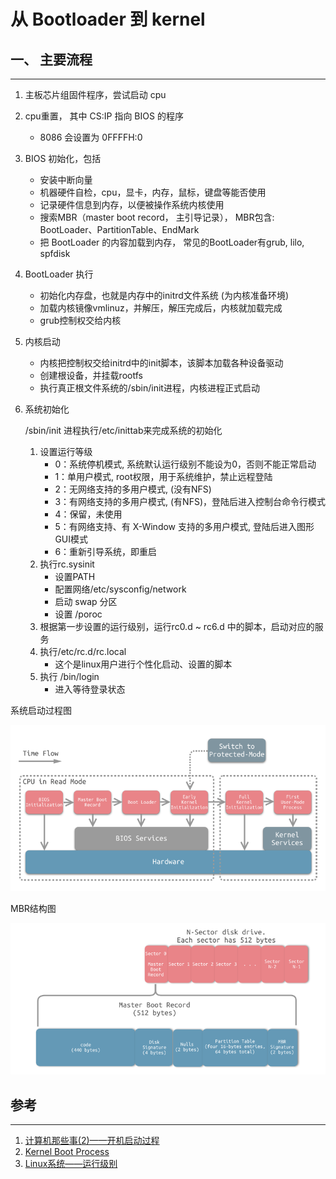 # 从 Bootloader 到 kernel

## 一、  主要流程
----

1. 主板芯片组固件程序，尝试启动 cpu

2. cpu重置， 其中 CS:IP 指向 BIOS 的程序 
   * 8086 会设置为 0FFFFH:0

3. BIOS 初始化，包括
   * 安装中断向量
   * 机器硬件自检，cpu，显卡，内存，鼠标，键盘等能否使用
   * 记录硬件信息到内存，以便被操作系统内核使用
   * 搜索MBR（master boot record， 主引导记录）， MBR包含: BootLoader、PartitionTable、EndMark
   * 把 BootLoader 的内容加载到内存， 常见的BootLoader有grub, lilo, spfdisk

4. BootLoader 执行
   * 初始化内存盘，也就是内存中的initrd文件系统 (为内核准备环境)
   * 加载内核镜像vmlinuz，并解压，解压完成后，内核就加载完成
   * grub控制权交给内核

5. 内核启动
   * 内核把控制权交给initrd中的init脚本，该脚本加载各种设备驱动
   * 创建根设备，并挂载rootfs
   * 执行真正根文件系统的/sbin/init进程，内核进程正式启动

6. 系统初始化
   
   /sbin/init 进程执行/etc/inittab来完成系统的初始化
   1. 设置运行等级
        * 0：系统停机模式, 系统默认运行级别不能设为0，否则不能正常启动
        * 1：单用户模式, root权限，用于系统维护，禁止远程登陆
        * 2：无网络支持的多用户模式, (没有NFS)
        * 3：有网络支持的多用户模式, (有NFS)，登陆后进入控制台命令行模式
        * 4：保留，未使用
        * 5：有网络支持、有 X-Window 支持的多用户模式, 登陆后进入图形GUI模式
        * 6：重新引导系统，即重启
    1. 执行rc.sysinit
        * 设置PATH
        * 配置网络/etc/sysconfig/network
        * 启动 swap 分区
        * 设置 /poroc
    2. 根据第一步设置的运行级别，运行rc0.d ~ rc6.d 中的脚本，启动对应的服务
    3. 执行/etc/rc.d/rc.local
        * 这个是linux用户进行个性化启动、设置的脚本
    4. 执行 /bin/login
        * 进入等待登录状态


系统启动过程图

![启动过程](resource/linux_booting_process.jpg)

MBR结构图

![MBR结构](resource/mbr_structure.jpg)



## 参考
----
1. [计算机那些事(2)——开机启动过程](https://www.jianshu.com/p/f8040cc6e0de)
2. [Kernel Boot Process](https://github.com/0xAX/linux-insides/blob/master/Booting)
3. [Linux系统——运行级别](https://www.cnblogs.com/lj-cn/p/7080561.html)